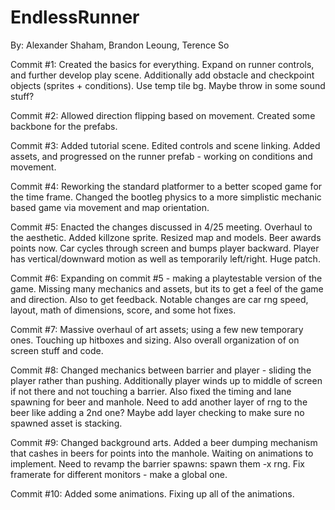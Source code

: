 # EndlessRunner
By: Alexander Shaham, Brandon Leoung, Terence So

Commit #1:
    Created the basics for everything. Expand on runner controls,
    and further develop play scene. Additionally add obstacle and
    checkpoint objects (sprites + conditions). Use temp tile bg.
    Maybe throw in some sound stuff?

Commit #2:
    Allowed direction flipping based on movement. Created some
    backbone for the prefabs.

Commit #3:
    Added tutorial scene. Edited controls and scene linking.
    Added assets, and progressed on the runner prefab -
    working on conditions and movement.

Commit #4:
    Reworking the standard platformer to a better scoped game
    for the time frame. Changed the bootleg physics to a more
    simplistic mechanic based game via movement and map
    orientation.

Commit #5:
    Enacted the changes discussed in 4/25 meeting. Overhaul to
    the aesthetic. Added killzone sprite. Resized map and models.
    Beer awards points now. Car cycles through screen and bumps
    player backward. Player has vertical/downward motion as well
    as temporarily left/right. Huge patch.

Commit #6:
    Expanding on commit #5 - making a playtestable version of the
    game. Missing many mechanics and assets, but its to get a feel
    of the game and direction. Also to get feedback. Notable changes
    are car rng speed, layout, math of dimensions, score, and some
    hot fixes.

Commit #7:
    Massive overhaul of art assets; using a few new temporary ones.
    Touching up hitboxes and sizing. Also overall organization of
    on screen stuff and code.

Commit #8:
    Changed mechanics between barrier and player - sliding the player
    rather than pushing. Additionally player winds up to middle of
    screen if not there and not touching a barrier. Also fixed the
    timing and lane spawning for beer and manhole. Need to add
    another layer of rng to the beer like adding a 2nd one? Maybe
    add layer checking to make sure no spawned asset is stacking.

Commit #9:
    Changed background arts. Added a beer dumping mechanism that
    cashes in beers for points into the manhole. Waiting on
    animations to implement. Need to revamp the barrier spawns:
    spawn them -x rng. Fix framerate for different monitors -
    make a global one.

Commit #10:
    Added some animations. Fixing up all of the animations.